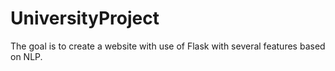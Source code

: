 # UniversityProject
The goal is to create a website with use of Flask  with several features based on NLP. 
